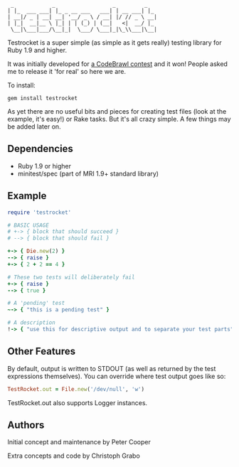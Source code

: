      _            _                  _         _
    | |_  ___ ___| |_ _ __ ___   ___| | __ ___| |_
    | __|/ _ | __| __| '__/ _ \ / __| |/ // _ \ __|
    | |_|  __|__ \ |_| | | (_) | (__|   <|  __/ |_
     \__|\___|___/\__|_|  \___/ \___|_|\_\\___|\__|

Testrocket is a super simple (as simple as it gets really) testing library for Ruby 1.9 and higher.

It was initially developed for [a CodeBrawl contest](http://codebrawl.com/articles/contest-rundown-ruby-testing-libraries) and it won! People asked me to release it 'for real' so here we are.

To install:

    gem install testrocket

As yet there are no useful bits and pieces for creating test files (look at the example, it's easy!) or Rake tasks. But it's all crazy simple. A few things may be added later on.

Dependencies
------------

- Ruby 1.9 or higher
- minitest/spec (part of MRI 1.9+ standard library)

Example
-------

```ruby
require 'testrocket'

# BASIC USAGE
# +-> { block that should succeed }
# --> { block that should fail }

+-> { Die.new(2) }
--> { raise }
+-> { 2 + 2 == 4 }

# These two tests will deliberately fail
+-> { raise }
--> { true }

# A 'pending' test
~-> { "this is a pending test" }

# A description
!-> { "use this for descriptive output and to separate your test parts" }
```

Other Features
--------------

By default, output is written to STDOUT (as well as returned by the test expressions themselves). You can override where test output goes like so:

```ruby
TestRocket.out = File.new('/dev/null', 'w')
```

TestRocket.out also supports Logger instances.

Authors
-------

Initial concept and maintenance by Peter Cooper

Extra concepts and code by Christoph Grabo
